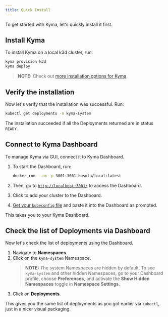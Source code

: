 ```yaml
---
title: Quick Install
---
```


To get started with Kyma, let's quickly install it first.

## Install Kyma

To install Kyma on a local k3d cluster, run:

```bash
kyma provision k3d
kyma deploy
```

> **NOTE:** Check out [more installation options for Kyma](../04-operation-guides/operations/02-install-kyma.md).

## Verify the installation

Now let's verify that the installation was successful. Run:

```bash
kubectl get deployments -n kyma-system
```

The installation succeeded if all the Deployments returned are in status `READY`.

## Connect to Kyma Dashboard

To manage Kyma via GUI, connect it to Kyma Dashboard. 

1. To start the Dashboard, run:

    ```bash
    docker run --rm -p 3001:3001 busola/local:latest
    ```

2. Then, go to [`http://localhost:3001/`](http://localhost:3001/) to access the Dashboard.
3. Click to add your cluster to the Dashboard. 
4. [Get your `kubeconfig` file](https://kubernetes.io/docs/concepts/configuration/organize-cluster-access-kubeconfig/) and paste it into the Dashboard as prompted.

This takes you to your Kyma Dashboard.

<!--
//TODO: finish when Busola working with Docker gets fixed
-->

## Check the list of Deployments via Dashboard

Now let's check the list of deployments using the Dashboard.

1. Navigate to **Namespaces**.
2. Click on the `kyma-system` Namespace.
    > **NOTE:** The system Namespaces are hidden by default. 
    > To see `kyma-system` and other hidden Namespaces, go to your Dashboard profile, choose **Preferences**, and activate the **Show Hidden Namespaces** toggle in **Namespace Settings**.
3. Click on **Deployments**.

This gives you the same list of deployments as you got earlier via `kubectl`, just in a nicer visual packaging. 